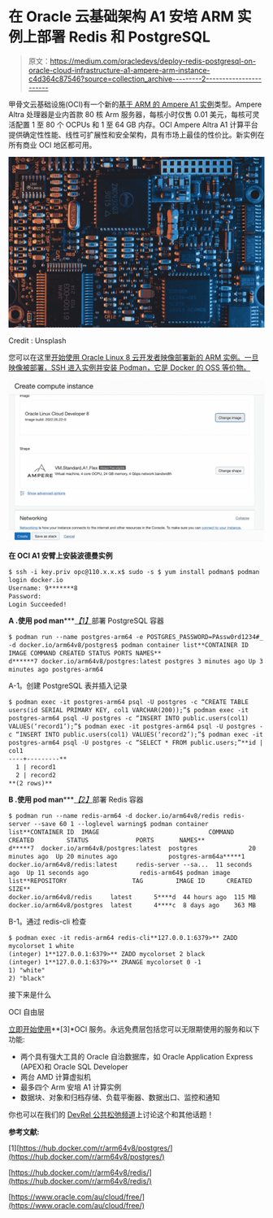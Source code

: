 # 在 Oracle 云基础架构 A1 安培 ARM 实例上部署 Redis 和 PostgreSQL

> 原文：<https://medium.com/oracledevs/deploy-redis-postgresql-on-oracle-cloud-infrastructure-a1-ampere-arm-instance-c4d364c87546?source=collection_archive---------2----------------------->

甲骨文云基础设施(OCI)有一个新的[基于 ARM 的 Ampere A1 实例](https://www.oracle.com/au/cloud/compute/arm/)类型。Ampere Altra 处理器是业内首款 80 核 Arm 服务器，每核小时仅售 0.01 美元，每核可灵活配置 1 至 80 个 OCPUs 和 1 至 64 GB 内存。OCI Ampere Altra A1 计算平台提供确定性性能、线性可扩展性和安全架构，具有市场上最佳的性价比。新实例在所有商业 OCI 地区都可用。

![](img/7d4a67ed1a8aea9891d8900cfef8ebd3.png)

Credit : Unsplash

您可以在这里[开始使用 Oracle Linux 8 云开发者映像部署新的 ARM 实例。一旦映像被部署，SSH 进入实例并安装 Podman，它是 Docker 的 OSS 等价物。](https://blogs.oracle.com/linux/develop-arm-applications-quickly-using-oracle-linux-cloud-developer-image?source=:so:ch:or:awr::::)

![](img/e786252080502a3bb8a1044195afd017.png)

**在 OCI A1 安臂上安装波德曼实例**

```
$ ssh -i key.priv opc@110.x.x.x$ sudo -s $ yum install podman$ podman login docker.io
Username: 9*******8
Password:
Login Succeeded!
```

**A .使用 pod man*****[*【1】*](https://hub.docker.com/r/arm64v8/postgres/)部署 PostgreSQL 容器

```
$ podman run --name postgres-arm64 -e POSTGRES_PASSWORD=PAssw0rd1234#_ -d docker.io/arm64v8/postgres$ podman container list**CONTAINER ID IMAGE COMMAND CREATED STATUS PORTS NAMES**
d******7 docker.io/arm64v8/postgres:latest postgres 3 minutes ago Up 3 minutes ago postgres-arm64
```

A-1。创建 PostgreSQL 表并插入记录

```
$ podman exec -it postgres-arm64 psql -U postgres -c “CREATE TABLE users(id SERIAL PRIMARY KEY, col1 VARCHAR(200));”$ podman exec -it postgres-arm64 psql -U postgres -c “INSERT INTO public.users(col1) VALUES(‘record1’);”$ podman exec -it postgres-arm64 psql -U postgres -c “INSERT INTO public.users(col1) VALUES(‘record2’);”$ podman exec -it postgres-arm64 psql -U postgres -c “SELECT * FROM public.users;”**id |  col1
----+---------**
  1 | record1
  2 | record2
**(2 rows)**
```

**B .使用 pod man*****[*【2】*](https://hub.docker.com/r/arm64v8/redis/)部署 Redis 容器

```
$ podman run --name redis-arm64 -d docker.io/arm64v8/redis redis-server --save 60 1 --loglevel warning$ podman container list**CONTAINER ID  IMAGE                              COMMAND               CREATED         STATUS             PORTS       NAMES**
d*****7  docker.io/arm64v8/postgres:latest  postgres              20 minutes ago  Up 20 minutes ago              postgres-arm64a*****1  docker.io/arm64v8/redis:latest     redis-server --sa...  11 seconds ago  Up 11 seconds ago              redis-arm64$ podman image list**REPOSITORY                  TAG         IMAGE ID      CREATED       SIZE**
docker.io/arm64v8/redis     latest      5****d  44 hours ago  115 MB
docker.io/arm64v8/postgres  latest      4****c  8 days ago    363 MB
```

B-1。通过 redis-cli 检查

```
$ podman exec -it redis-arm64 redis-cli**127.0.0.1:6379>** ZADD mycolorset 1 white
(integer) 1**127.0.0.1:6379>** ZADD mycolorset 2 black
(integer) 1**127.0.0.1:6379>** ZRANGE mycolorset 0 -1
1) "white"
2) "black"
```

接下来是什么

OCI 自由层

[立即开始使用](https://www.oracle.com/au/cloud/free/)**[3]*OCI 服务。永远免费层包括您可以无限期使用的服务和以下功能:

*   两个具有强大工具的 Oracle 自治数据库，如 Oracle Application Express (APEX)和 Oracle SQL Developer
*   两台 AMD 计算虚拟机
*   最多四个 Arm 安培 A1 计算实例
*   数据块、对象和归档存储、负载平衡器、数据出口、监控和通知

你也可以在我们的 [DevRel 公共松弛频道](https://bit.ly/devrel_slack)上讨论这个和其他话题！

**参考文献:**

[1][https://hub.docker.com/r/arm64v8/postgres/](https://hub.docker.com/r/arm64v8/postgres/)

[https://hub.docker.com/r/arm64v8/redis/](https://hub.docker.com/r/arm64v8/redis/)

[https://www.oracle.com/au/cloud/free/](https://www.oracle.com/au/cloud/free/)